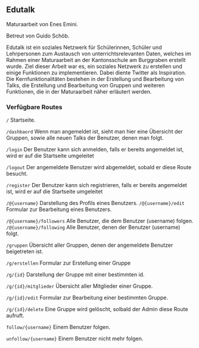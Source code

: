 ## Edutalk

Maturaarbeit von Enes Emini.

Betreut von Guido Schöb.


Edutalk ist ein soziales Netzwerk für Schülerinnen, Schüler und Lehrpersonen zum Austausch von unterrichtsrelevanten Daten, welches im Rahmen einer Maturaarbeit an der Kantonsschule am Burggraben erstellt wurde. Ziel dieser Arbeit war es, ein soziales Netzwerk zu erstellen und einige Funktionen zu implementieren. Dabei diente Twitter als Inspiration. Die Kernfunktionalitäten bestehen in der Erstellung und Bearbeitung von Talks, die Erstellung und Bearbeitung von Gruppen und weiteren Funktionen, die in der Maturaarbeit näher erläutert werden.


### Verfügbare Routes
`/` Startseite.

`/dashbaord` Wenn man angemeldet ist, sieht man hier eine Übersicht der Gruppen, sowie alle neuen Talks der Benutzer, denen man folgt.

`/login` Der Benutzer kann sich anmelden, falls er bereits angemeldet ist, wird er auf die Startseite umgeleitet

`/logout` Der angemeldete Benutzer wird abgemeldet, sobald er diese Route besucht.

`/register` Der Benutzer kann sich registrieren, falls er bereits angemeldet ist, wird er auf die Startseite umgeleitet


`/@{username}` Darstellung des Profils eines Benutzers.
`/@{username}/edit` Formular zur Bearbeitung eines Benutzers.

`/@{username}/followers` Alle Benutzer, die dem Benutzer (username) folgen.
`/@{username}/following` Alle Benutzer, denen der Benutzer (username) folgt.


`/gruppen` Übersicht aller Gruppen, denen der angemeldete Benutzer beigetreten ist.

`/g/erstellen` Formular zur Erstellung einer Gruppe

`/g/{id}` Darstellung der Gruppe mit einer bestimmten id.

`/g/{id}/mitglieder` Übersicht aller Mitglieder einer Gruppe.

`/g/{id}/edit` Formular zur Bearbeitung einer bestimmten Gruppe.

`/g/{id}/delete` Eine Gruppe wird gelöscht, solbald der Admin diese Route aufruft.

`follow/{username}` Einem Benutzer folgen.

`unfollow/{username}` Einem Benutzer nicht mehr folgen.

